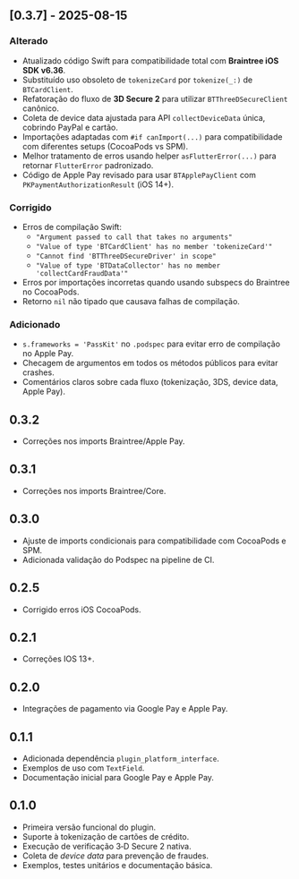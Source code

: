 ## [0.3.7] - 2025-08-15
### Alterado
- Atualizado código Swift para compatibilidade total com **Braintree iOS SDK v6.36**.
- Substituído uso obsoleto de `tokenizeCard` por `tokenize(_:)` de `BTCardClient`.
- Refatoração do fluxo de **3D Secure 2** para utilizar `BTThreeDSecureClient` canônico.
- Coleta de device data ajustada para API `collectDeviceData` única, cobrindo PayPal e cartão.
- Importações adaptadas com `#if canImport(...)` para compatibilidade com diferentes setups (CocoaPods vs SPM).
- Melhor tratamento de erros usando helper `asFlutterError(...)` para retornar `FlutterError` padronizado.
- Código de Apple Pay revisado para usar `BTApplePayClient` com `PKPaymentAuthorizationResult` (iOS 14+).

### Corrigido
- Erros de compilação Swift:
  - `"Argument passed to call that takes no arguments"`
  - `"Value of type 'BTCardClient' has no member 'tokenizeCard'"`
  - `"Cannot find 'BTThreeDSecureDriver' in scope"`
  - `"Value of type 'BTDataCollector' has no member 'collectCardFraudData'"`
- Erros por importações incorretas quando usando subspecs do Braintree no CocoaPods.
- Retorno `nil` não tipado que causava falhas de compilação.

### Adicionado
- `s.frameworks = 'PassKit'` no `.podspec` para evitar erro de compilação no Apple Pay.
- Checagem de argumentos em todos os métodos públicos para evitar crashes.
- Comentários claros sobre cada fluxo (tokenização, 3DS, device data, Apple Pay).

## 0.3.2
- Correções nos imports Braintree/Apple Pay.

## 0.3.1
- Correções nos imports Braintree/Core.

## 0.3.0
- Ajuste de imports condicionais para compatibilidade com CocoaPods e SPM.
- Adicionada validação do Podspec na pipeline de CI.

## 0.2.5
- Corrigido erros iOS CocoaPods.

## 0.2.1
- Correções IOS 13+.

## 0.2.0
- Integrações de pagamento via Google Pay e Apple Pay.

## 0.1.1
- Adicionada dependência `plugin_platform_interface`.
- Exemplos de uso com `TextField`.
- Documentação inicial para Google Pay e Apple Pay.

## 0.1.0

- Primeira versão funcional do plugin.
- Suporte à tokenização de cartões de crédito.
- Execução de verificação 3‑D Secure 2 nativa.
- Coleta de *device data* para prevenção de fraudes.
- Exemplos, testes unitários e documentação básica.
